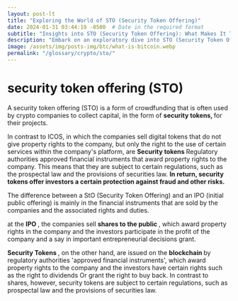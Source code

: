 ```yaml
---
layout: post-lt
title: "Exploring the World of STO (Security Token Offering)"
date: 2024-01-31 03:44:19 -0500  # Date in the required format
subtitle: "Insights into STO (Security Token Offering): What Makes It Tick"
description: "Embark on an exploratory dive into STO (Security Token Offering), gaining insights into its operational mechanisms and its significance in the broader context of digital currencies."
image: /assets/img/posts-img/btc/what-is-bitcoin.webp
permalink: "/glossary/crypto/sto/"
---
```

<h1>security token offering (STO)</h1>
<P> A security token offering (STO) is a form of crowdfunding that is often used by crypto companies to collect capital, in the form of <strong> security tokens, </strong> for their projects. </p > <P> In contrast to ICOS, in which the companies sell digital tokens that do not give property rights to the company, but only the right to the use of certain services within the company's platform, are <strong> Security tokens </strong> Regulatory authorities approved financial instruments that award property rights to the company. This means that they are subject to certain regulations, such as the prospectal law and the provisions of securities law. <strong> In return, security tokens offer investors a certain protection against fraud and other risks. </strong> </p> <P> The difference between a StO (Security Token Offering) and an IPO (initial public offering) is mainly in the financial instruments that are sold by the companies and the associated rights and duties. </p> <P> at the <strong> IPO </strong>, the companies sell <strong> shares to the public </strong>, which award property rights in the company and the investors participate in the profit of the company and a say in important entrepreneurial decisions grant. </p> <P> <strong> Security Tokens </strong>, on the other hand, are issued on the <strong> blockchain </strong> by regulatory authorities 'approved financial instruments', which award property rights to the company and the investors have certain rights such as the right to dividends Or grant the right to buy back. In contrast to shares, however, security tokens are subject to certain regulations, such as prospectal law and the provisions of securities law. </p>

